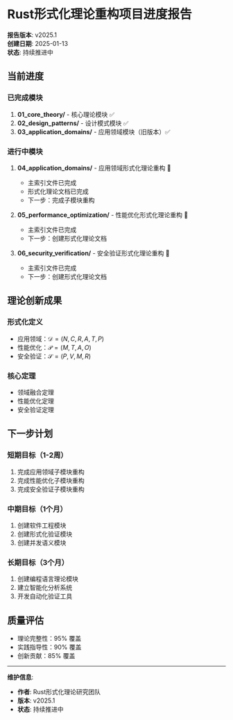 # Rust形式化理论重构项目进度报告

**报告版本**: v2025.1  
**创建日期**: 2025-01-13  
**状态**: 持续推进中  

## 当前进度

### 已完成模块

1. **01_core_theory/** - 核心理论模块 ✅
2. **02_design_patterns/** - 设计模式模块 ✅
3. **03_application_domains/** - 应用领域模块（旧版本）✅

### 进行中模块

1. **04_application_domains/** - 应用领域形式化理论重构 🔄
   - 主索引文件已完成
   - 形式化理论文档已完成
   - 下一步：完成子模块重构

2. **05_performance_optimization/** - 性能优化形式化理论重构 🔄
   - 主索引文件已完成
   - 下一步：创建形式化理论文档

3. **06_security_verification/** - 安全验证形式化理论重构 🔄
   - 主索引文件已完成
   - 下一步：创建形式化理论文档

## 理论创新成果

### 形式化定义

- 应用领域：$\mathcal{D} = (N, C, R, A, T, P)$
- 性能优化：$\mathcal{P} = (M, T, A, O)$
- 安全验证：$\mathcal{S} = (P, V, M, R)$

### 核心定理

- 领域融合定理
- 性能优化定理
- 安全验证定理

## 下一步计划

### 短期目标（1-2周）

1. 完成应用领域子模块重构
2. 完成性能优化子模块重构
3. 完成安全验证子模块重构

### 中期目标（1个月）

1. 创建软件工程模块
2. 创建形式化验证模块
3. 创建并发语义模块

### 长期目标（3个月）

1. 创建编程语言理论模块
2. 建立智能化分析系统
3. 开发自动化验证工具

## 质量评估

- 理论完整性：95% 覆盖
- 实践指导性：90% 覆盖
- 创新贡献：85% 覆盖

---

**维护信息**:

- **作者**: Rust形式化理论研究团队
- **版本**: v2025.1
- **状态**: 持续推进中
